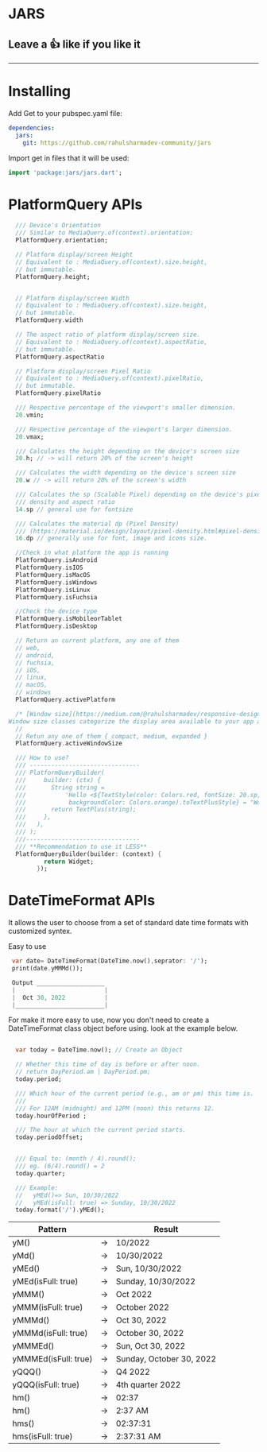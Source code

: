 <!--
This README describes the package. If you publish this package to pub.dev,
this README's contents appear on the landing page for your package.

For information about how to write a good package README, see the guide for
[writing package pages](https://dart.dev/guides/libraries/writing-package-pages).

For general information about developing packages, see the Dart guide for
[creating packages](https://dart.dev/guides/libraries/create-library-packages)
and the Flutter guide for
[developing packages and plugins](https://flutter.dev/developing-packages).
-->

# JARS

## Leave a 👍 like if you like it

---

# Installing

Add Get to your pubspec.yaml file:

```yaml
dependencies:
  jars:
    git: https://github.com/rahulsharmadev-community/jars
```

Import get in files that it will be used:

```dart
import 'package:jars/jars.dart';
```

# PlatformQuery APIs

```dart
  /// Device's Orientation
  /// Similar to MediaQuery.of(context).orientation;
  PlatformQuery.orientation;

  // Platform display/screen Height
  // Equivalent to : MediaQuery.of(context).size.height,
  // but immutable.
  PlatformQuery.height;


  // Platform display/screen Width
  // Equivalent to : MediaQuery.of(context).size.height,
  // but immutable.
  PlatformQuery.width

  // The aspect ratio of platform display/screen size.
  // Equivalent to : MediaQuery.of(context).aspectRatio,
  // but immutable.
  PlatformQuery.aspectRatio

  // Platform display/screen Pixel Ratio
  // Equivalent to : MediaQuery.of(context).pixelRatio,
  // but immutable.
  PlatformQuery.pixelRatio

  /// Respective percentage of the viewport's smaller dimension.
  20.vmin;

  /// Respective percentage of the viewport's larger dimension.
  20.vmax;

  /// Calculates the height depending on the device's screen size
  20.h; // -> will return 20% of the screen's height

  /// Calculates the width depending on the device's screen size
  20.w // -> will return 20% of the screen's width

  /// Calculates the sp (Scalable Pixel) depending on the device's pixel
  /// density and aspect ratio
  14.sp // general use for fontsize

  /// Calculates the material dp (Pixel Density)
  /// (https://material.io/design/layout/pixel-density.html#pixel-density-on-android))
  16.dp // generally use for font, image and icons size.

  //Check in what platform the app is running
  PlatformQuery.isAndroid
  PlatformQuery.isIOS
  PlatformQuery.isMacOS
  PlatformQuery.isWindows
  PlatformQuery.isLinux
  PlatformQuery.isFuchsia

  //Check the device type
  PlatformQuery.isMobileorTablet
  PlatformQuery.isDesktop

  // Return an current platform, any one of them
  // web,
  // android,
  // fuchsia,
  // iOS,
  // linux,
  // macOS,
  // windows
  PlatformQuery.activePlatform

  /* [Window size](https://medium.com/@rahulsharmadev/responsive-design-theory-b8f18b257295)
Window size classes categorize the display area available to your app as compact,medium, or expanded. Available width and height are classified separately,so at any point in time, your app has two window size classes — one for width, one for /height. */
  //
  // Retun any one of them { compact, medium, expanded }
  PlatformQuery.activeWindowSize

  /// How to use?
  /// -------------------------------
  /// PlatformQueryBuilder(
  ///     builder: (ctx) {
  ///       String string =
  ///           'Hello <${TextStyle(color: Colors.red, fontSize: 20.sp,
  ///            backgroundColor: Colors.orange).toTextPlusStyle} = "World 😂"> I am hear.';
  ///       return TextPlus(string);
  ///     },
  ///   ),
  /// );
  ///--------------------------------
  /// **Recommendation to use it LESS**
  PlatformQueryBuilder(builder: (context) {
          return Widget;
        });

```

# DateTimeFormat APIs

It allows the user to choose from a set of standard date time formats with customized syntex.

Easy to use

````dart
 var date= DateTimeFormat(DateTime.now(),seprator: '/');
 print(date.yMMMd());

 Output ___________________
 |                         |
 |  Oct 30, 2022           |
 |_________________________|
````

For make it more easy to use, now you don't need to create a DateTimeFormat class object before using. look at the example below.

```dart

  var today = DateTime.now(); // Create an Object

  // Whether this time of day is before or after noon.
  // return DayPeriod.am | DayPeriod.pm;
  today.period;

  /// Which hour of the current period (e.g., am or pm) this time is.
  ///
  /// For 12AM (midnight) and 12PM (noon) this returns 12.
  today.hourOfPeriod ;

  /// The hour at which the current period starts.
  today.periodOffset;


  /// Equal to: (month / 4).round();
  /// eg. (6/4).round() = 2
  today.quarter;

  /// Example:
  //   yMEd()=> Sun, 10/30/2022
  //   yMEd(isFull: true) => Sunday, 10/30/2022
  today.format('/').yMEd();
```

| Pattern              |     | Result                   |
| -------------------- | --- | ------------------------ |
| yM()                 | ->  | 10/2022                  |
| yMd()                | ->  | 10/30/2022               |
| yMEd()               | ->  | Sun, 10/30/2022          |
| yMEd(isFull: true)   | ->  | Sunday, 10/30/2022       |
| yMMM()               | ->  | Oct 2022                 |
| yMMM(isFull: true)   | ->  | October 2022             |
| yMMMd()              | ->  | Oct 30, 2022             |
| yMMMd(isFull: true)  | ->  | October 30, 2022         |
| yMMMEd()             | ->  | Sun, Oct 30, 2022        |
| yMMMEd(isFull: true) | ->  | Sunday, October 30, 2022 |
| yQQQ()               | ->  | Q4 2022                  |
| yQQQ(isFull: true)   | ->  | 4th quarter 2022         |
| hm()                 | ->  | 02:37                    |
| hm()                 | ->  | 2:37 AM                  |
| hms()                | ->  | 02:37:31                 |
| hms(isFull: true)    | ->  | 2:37:31 AM               |
